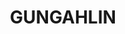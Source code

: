 ---
lastmod: '2025-04-06T06:05:20+00:00'
latitude: -35.172453
layout: suburb
longitude: 149.123552
postcode: '2912'
state: ACT
title: GUNGAHLIN
url: /act/gungahlin/
---